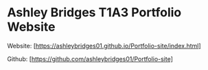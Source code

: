 # Ashley Bridges T1A3 Portfolio Website

Website: [https://ashleybridges01.github.io/Portfolio-site/index.html]

Github: [https://github.com/ashleybridges01/Portfolio-site]